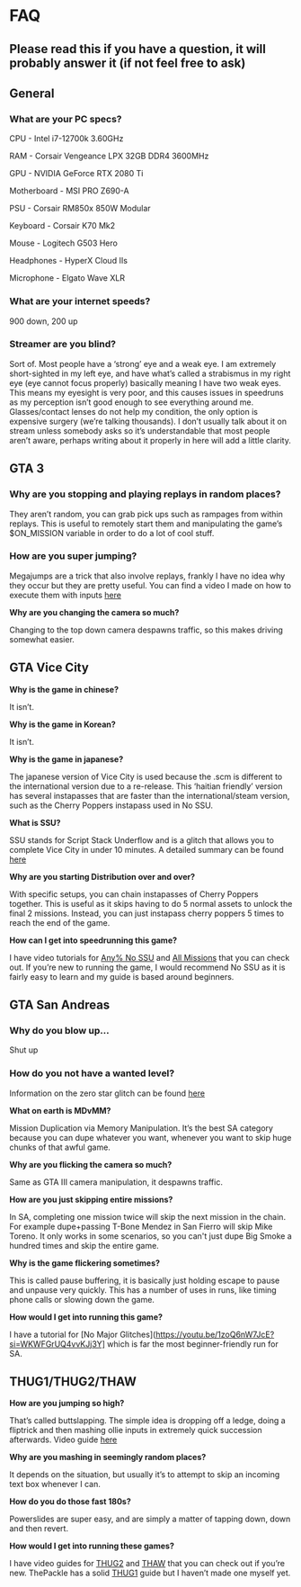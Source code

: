 # FAQ

## Please read this if you have a question, it will probably answer it (if not feel free to ask)

## General


### What are your PC specs?


CPU - Intel i7-12700k 3.60GHz

RAM - Corsair Vengeance LPX 32GB DDR4 3600MHz

GPU - NVIDIA GeForce RTX 2080 Ti

Motherboard - MSI PRO Z690-A

PSU - Corsair RM850x 850W Modular

Keyboard - Corsair K70 Mk2

Mouse - Logitech G503 Hero

Headphones - HyperX Cloud IIs

Microphone - Elgato Wave XLR


### What are your internet speeds?


900 down, 200 up


### Streamer are you blind?


Sort of. Most people have a ‘strong’ eye and a weak eye. I am extremely short-sighted in my left eye, and have what’s called a strabismus in my right eye (eye cannot focus properly) basically meaning I have two weak eyes. This means my eyesight is very poor, and this causes issues in speedruns as my perception isn’t good enough to see everything around me.  Glasses/contact lenses do not help my condition, the only option is expensive surgery (we’re talking thousands). I don’t usually talk about it on stream unless somebody asks so it’s understandable that most people aren’t aware, perhaps writing about it properly in here will add a little clarity.


## GTA 3


### Why are you stopping and playing replays in random places?


They aren’t random, you can grab pick ups such as rampages from within replays. This is useful to remotely start them and manipulating the game’s $ON_MISSION variable in order to do a lot of cool stuff. 


### How are you super jumping?


Megajumps are a trick that also involve replays, frankly I have no idea why they occur but they are pretty useful. You can find a video I made on how to execute them with inputs [here](https://www.youtube.com/watch?v=AxIki8J3GCA)


**Why are you changing the camera so much?**


Changing to the top down camera despawns traffic, so this makes driving somewhat easier.


## GTA Vice City


**Why is the game in chinese?**


It isn’t.


**Why is the game in Korean?**


It isn’t.


**Why is the game in japanese?**


The japanese version of Vice City is used because the .scm is different to the international version due to a re-release. This ‘haitian friendly’ version has several instapasses that are faster than the international/steam version, such as the Cherry Poppers instapass used in No SSU.


**What is SSU?**


SSU stands for Script Stack Underflow and is a glitch that allows you to complete Vice City in under 10 minutes. A detailed summary can be found [here](https://www.speedrun.com/gtavc/guides/0h9mr)


**Why are you starting Distribution over and over?**


With specific setups, you can chain instapasses of Cherry Poppers together. This is useful as it skips having to do 5 normal assets to unlock the final 2 missions. Instead, you can just instapass cherry poppers 5 times to reach the end of the game.


**How can I get into speedrunning this game?**


I have video tutorials for [Any% No SSU](https://youtu.be/zCiqoZusRGc?si=wLNgkzaf4clP0bpJ) and [All Missions](https://youtu.be/-aBxGhQDL9E?si=xkFVQ_cHv4uMPUHL) that you can check out. If you’re new to running the game, I would recommend No SSU as it is fairly easy to learn and my guide is based around beginners.


## GTA San Andreas


### Why do you blow up...


Shut up


### How do you not have a wanted level?


Information on the zero star glitch can be found [here](https://www.speedrun.com/gtasa/forums/1alhj)


**What on earth is MDvMM?**


Mission Duplication via Memory Manipulation. It’s the best SA category because you can dupe whatever you want, whenever you want to skip huge chunks of that awful game.


**Why are you flicking the camera so much?**


Same as GTA III camera manipulation, it despawns traffic.


**How are you just skipping entire missions?**


In SA, completing one mission twice will skip the next mission in the chain. For example dupe+passing T-Bone Mendez in San Fierro will skip Mike Toreno. It only works in some scenarios, so you can't just dupe Big Smoke a hundred times and skip the entire game.


**Why is the game flickering sometimes?**


This is called pause buffering, it is basically just holding escape to pause and unpause very quickly. This has a number of uses in runs, like timing phone calls or slowing down the game.


**How would I get into running this game?**


I have a tutorial for [No Major Glitches](https://youtu.be/1zoQ6nW7JcE?si=WKWFGrUQ4vvKJj3Y] which is far the most beginner-friendly run for SA.


## THUG1/THUG2/THAW


**How are you jumping so high?**


That’s called buttslapping. The simple idea is dropping off a ledge, doing a fliptrick and then mashing ollie inputs in extremely quick succession afterwards. Video guide [here](https://www.youtube.com/watch?v=DEi6r-8x5Yk)


**Why are you mashing in seemingly random places?**


It depends on the situation, but usually it’s to attempt to skip an incoming text box whenever I can.


**How do you do those fast 180s?**


Powerslides are super easy, and are simply a matter of tapping down, down and then revert.


**How would I get into running these games?**


I have video guides for [THUG2](https://youtu.be/rPFf892Syy4?si=AawKaTqtJ_sS0DyG) and [THAW](https://www.youtube.com/watch?v=EHIi6brNKwM) that you can check out if you’re new. ThePackle has a solid [THUG1](https://www.youtube.com/watch?v=6uKX5MEJjRo) guide but I haven’t made one myself yet.
